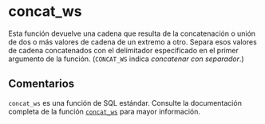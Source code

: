﻿---
SidebarGroup: "index-aggregation-functions"
Autogenerated: true
---

# concat_ws

Esta función devuelve una cadena que resulta de la concatenación o unión de dos o más valores de cadena de un extremo a otro. Separa esos valores de cadena concatenados con el delimitador especificado en el primer argumento de la función. (`CONCAT_WS` indica *concatenar con separador*.)

## Comentarios 

`concat_ws` es una función de SQL estándar. Consulte la documentación completa de la función [`concat_ws`](https://learn.microsoft.com/es-es/sql/t-sql/functions/concat_ws-transact-sql) para mayor información.

